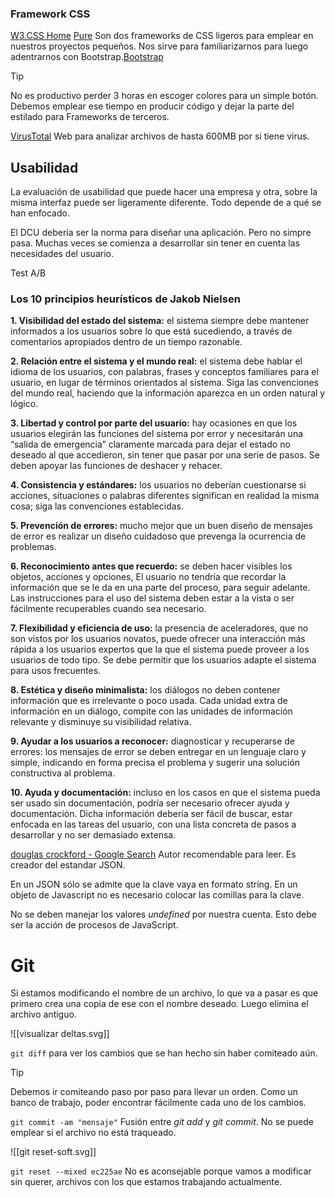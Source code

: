 ### Framework CSS

[W3.CSS Home](https://www.w3schools.com/w3css/default.asp)  [Pure](https://pure-css.github.io/) Son dos frameworks de CSS ligeros para emplear en nuestros proyectos pequeños. Nos sirve para familiarizarnos para luego adentrarnos con Bootstrap.[Bootstrap](https://getbootstrap.com/)

> [!tip]
> No es productivo perder 3 horas en escoger colores para un simple botón. Debemos emplear ese tiempo en producir código y dejar la parte del estilado para Frameworks de terceros.

[VirusTotal](https://www.virustotal.com/gui/home/upload) Web para analizar archivos de hasta 600MB por si tiene virus. 

## Usabilidad

La evaluación de usabilidad que puede hacer una empresa y otra, sobre la misma interfaz puede ser ligeramente diferente. Todo depende de a qué se han enfocado.

El DCU debería ser la norma para diseñar una aplicación. Pero no simpre pasa. Muchas veces se comienza a desarrollar sin tener en cuenta las necesidades del usuario.

Test A/B

### Los 10 principios heurísticos de Jakob Nielsen

**1. Visibilidad del estado del sistema:** el sistema siempre debe mantener informados a los usuarios sobre lo que está sucediendo, a través de comentarios apropiados dentro de un tiempo razonable.

**2. Relación entre el sistema y el mundo real:** el sistema debe hablar el idioma de los usuarios, con palabras, frases y conceptos familiares para el usuario, en lugar de términos orientados al sistema. Siga las convenciones del mundo real, haciendo que la información aparezca en un orden natural y lógico.

**3. Libertad y control por parte del usuario:** hay ocasiones en que los usuarios elegirán las funciones del sistema por error y necesitarán una “salida de emergencia” claramente marcada para dejar el estado no deseado al que accedieron, sin tener que pasar por una serie de pasos. Se deben apoyar las funciones de deshacer y rehacer.

**4. Consistencia y estándares:** los usuarios no deberían cuestionarse si acciones, situaciones o palabras diferentes significan en realidad la misma cosa; siga las convenciones establecidas.

**5. Prevención de errores:** mucho mejor que un buen diseño de mensajes de error es realizar un diseño cuidadoso que prevenga la ocurrencia de problemas.

**6. Reconocimiento antes que recuerdo:** se deben hacer visibles los objetos, acciones y opciones, El usuario no tendría que recordar la información que se le da en una parte del proceso, para seguir adelante. Las instrucciones para el uso del sistema deben estar a la vista o ser fácilmente recuperables cuando sea necesario.

**7. Flexibilidad y eficiencia de uso:** la presencia de aceleradores, que no son vistos por los usuarios novatos, puede ofrecer una interacción más rápida a los usuarios expertos que la que el sistema puede proveer a los usuarios de todo tipo. Se debe permitir que los usuarios adapte el sistema para usos frecuentes.

**8. Estética y diseño minimalista:** los diálogos no deben contener información que es irrelevante o poco usada. Cada unidad extra de información en un diálogo, compite con las unidades de información relevante y disminuye su visibilidad relativa.

**9. Ayudar a los usuarios a reconocer:** diagnosticar y recuperarse de errores: los mensajes de error se deben entregar en un lenguaje claro y simple, indicando en forma precisa el problema y sugerir una solución constructiva al problema.

**10. Ayuda y documentación:** incluso en los casos en que el sistema pueda ser usado sin documentación, podría ser necesario ofrecer ayuda y documentación. Dicha información debería ser fácil de buscar, estar enfocada en las tareas del usuario, con una lista concreta de pasos a desarrollar y no ser demasiado extensa.

[douglas crockford - Google Search](https://www.google.com/search?q=douglas+crockford&oq=douglas+cro&gs_lcrp=EgRlZGdlKgcIARAAGIAEMgYIABBFGDkyBwgBEAAYgAQyBwgCEAAYgAQyBwgDEAAYgAQyBwgEEAAYgAQyBwgFEAAYgAQyBwgGEAAYgAQyBwgHEAAYgAQyBwgIEAAYgATSAQg4NDI2ajBqMagCALACAA&sourceid=chrome&ie=UTF-8) Autor recomendable para leer. Es creador del estandar JSON.

En un JSON sólo se admite que la clave vaya en formato string. En un objeto de Javascript no es necesario colocar las comillas para la clave.

No se deben manejar los valores *undefined* por nuestra cuenta. Esto debe ser la acción de procesos de JavaScript.

# Git

Si estamos modificando el nombre de un archivo, lo que va a pasar es que primero crea una copia de ese con el nombre deseado. Luego elimina el archivo antiguo.

![[visualizar deltas.svg]]

`git diff` para ver los cambios que se han hecho sin haber comiteado aún.

> [!tip]
> Debemos ir comiteando paso por paso para llevar un orden. Como un banco de trabajo, poder encontrar fácilmente cada uno de los cambios.

`git commit -am "mensaje"` Fusión entre *git add* y *git commit*. No se puede emplear si el archivo no está traqueado.

![[git reset-soft.svg]]

`git reset --mixed ec225ae` No es aconsejable porque vamos a modificar sin querer, archivos con los que estamos trabajando actualmente.